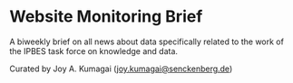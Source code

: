 # Website Monitoring Brief
A biweekly brief on all news about data specifically related to the work of the IPBES task force on knowledge and data.

Curated by Joy A. Kumagai (joy.kumagai@senckenberg.de)
